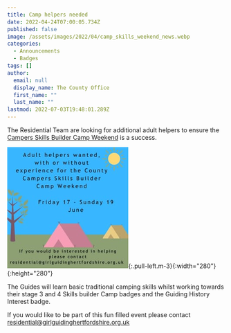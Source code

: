 ```yaml
---
title: Camp helpers needed
date: 2022-04-24T07:00:05.734Z
published: false
image: /assets/images/2022/04/camp_skills_weekend_news.webp
categories:
  - Announcements
  - Badges
tags: []
author:
  email: null
  display_name: The County Office
  first_name: ""
  last_name: ""
lastmod: 2022-07-03T19:48:01.289Z
---
```

The Residential Team are looking for additional adult helpers to ensure the [Campers Skills Builder Camp Weekend](/event/county-camper-skills-builder-camp-weekend/) is a success.

![Adult helpers wanted for the County Campers Skills Builder Weekend](/assets/images/2022/03/skill_builder_helper.jpg){:.pull-left.m-3}{:width="280"}{:height="280"}

<div class="clearfix d-sm-none"></div>

The Guides will learn basic traditional camping skills whilst working towards their stage 3 and 4 Skills builder Camp badges and the Guiding History Interest badge.

If you would like to be part of this fun filled event please contact <residential@girlguidinghertfordshire.org.uk>
